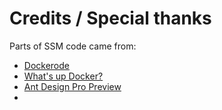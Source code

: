 # Credits / Special thanks

Parts of SSM code came from:
-  [Dockerode](https://github.com/apocas/dockerode/blob/master/LICENSE)
-  [What's up Docker?](https://github.com/fmartinou/whats-up-docker/blob/master/LICENSE)
-  [Ant Design Pro Preview](https://github.com/ant-design/v2.preview.pro.ant.design/blob/v2/LICENSE)
- 
